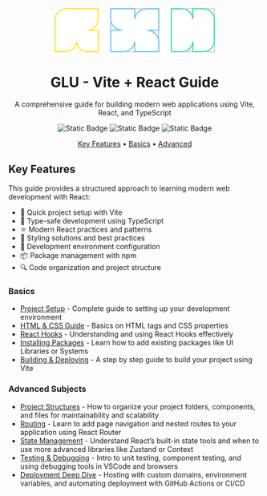<div align="center">

<img width="320px" alt="logo" src="Resources/glu-logo.svg">

<a name="readme-top"></a>

# GLU - Vite + React Guide

A comprehensive guide for building modern web applications using Vite, React, and TypeScript

<picture><img alt="Static Badge" src="https://img.shields.io/badge/React%20-%2018.0%20-%2361DAFB?style=for-the-badge&logo=react"></picture>
<picture><img alt="Static Badge" src="https://img.shields.io/badge/TypeScript%20-%204.9%20-%233178C6?style=for-the-badge&logo=typescript"></picture>
<picture><img alt="Static Badge" src="https://img.shields.io/badge/Vite%20-%204.0%20-%23646CFF?style=for-the-badge&logo=vite"></picture>

<p>
  <a href="#key-features">Key Features</a> •
  <a href="#basics">Basics</a> •
  <a href="#advanced">Advanced</a>
</p>

</div>

## Key Features
This guide provides a structured approach to learning modern web development with React:

- 🚀 Quick project setup with Vite
- 💪 Type-safe development using TypeScript
- ⚛️ Modern React practices and patterns
- 🎨 Styling solutions and best practices
- 🔧 Development environment configuration
- 📦 Package management with npm
- 🔍 Code organization and project structure

### Basics
- [Project Setup](basics/setup.md) - Complete guide to setting up your development environment
- [HTML & CSS Guide](basics/html-css.md) - Basics on HTML tags and CSS properties
- [React Hooks](basics/hooks.md) - Understanding and using React Hooks effectively
- [Installing Packages](basics/package.md) - Learn how to add existing packages like UI Libraries or Systems
- [Building & Deploying](basics/build.md) - A step by step guide to build your project using Vite

### Advanced Subjects
- [Project Structures](advanced/structure.md) - How to organize your project folders, components, and files for maintainability and scalability
- [Routing](advanced/routing.md) - Learn to add page navigation and nested routes to your application using React Router
- [State Management](advanced/state.md) - Understand React’s built-in state tools and when to use more advanced libraries like Zustand or Context
- [Testing & Debugging](advanced/testing.md) - Intro to unit testing, component testing, and using debugging tools in VSCode and browsers
- [Deployment Deep Dive](advanced/deploy.md) - Hosting with custom domains, environment variables, and automating deployment with GitHub Actions or CI/CD
